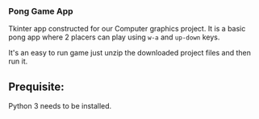 ### Pong Game App

Tkinter app constructed for our Computer graphics project. It is a basic pong app where 2 placers can play using `w-a` and `up-down` keys.

It's an easy to run game just unzip the downloaded project files and then run it.

## Prequisite:
Python 3 needs to be installed.


